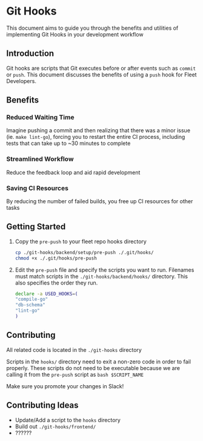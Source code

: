 # Git Hooks

This document aims to guide you through the benefits and utilities of implementing Git Hooks in your
development workflow

## Introduction

Git hooks are scripts that Git executes before or after events such as `commit` or `push`.  This
document discusses the benefits of using a `push` hook for Fleet Developers.

## Benefits

### Reduced Waiting Time

Imagine pushing a commit and then realizing that there was a minor issue (ie. `make
lint-go`), forcing you to restart the entire CI process, including tests that can take up to
~30 minutes to
complete

### Streamlined Workflow

Reduce the feedback loop and aid rapid development

### Saving CI Resources

By reducing the number of failed builds, you free up CI resources for other tasks

## Getting Started

1. Copy the `pre-push` to your fleet repo hooks directory

    ```bash
    cp ./git-hooks/backend/setup/pre-push ./.git/hooks/
    chmod +x ./.git/hooks/pre-push
    ```

2. Edit the `pre-push` file and specify the scripts you want to run.  Filenames must match scripts in the
`./git-hooks/backend/hooks/` directory.  This also specifies the order they run.

    ```bash
    declare -a USED_HOOKS=(
    "compile-go"
    "db-schema"
    "lint-go"
    )
    ```

## Contributing

All related code is located in the `./git-hooks` directory

Scripts in the `hooks/` directory need to exit a non-zero code in order to fail properly.  These
scripts do not need to be executable because we are calling it from the `pre-push` script as `bash
$SCRIPT_NAME`

Make sure you promote your changes in Slack!


## Contributing Ideas

- Update/Add a script to the `hooks` directory
- Build out `./git-hooks/frontend/`
- ??????

